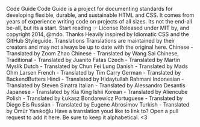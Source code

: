 Code Guide Code Guide is a project for documenting standards for developing flexible, durable, and sustainable HTML and CSS. It comes from years of experience writing code on projects of all sizes. Its not the end-all be-all, but its a start. Start reading ☞ License Released under MIT by, and copyright 2014, @mdo. Thanks Heavily inspired by Idiomatic CSS and the GitHub Styleguide. Translations Translations are maintained by their creators and may not always be up to date with the original here. Chinese - Translated by Zoom Zhao Chinese - Translated by Wang Sai Chinese, Traditional - Translated by Juanito Fatas Czech - Translated by Martin Myslík Dutch - Translated by Chun Fei Lung Danish - Translated by Mads Ohm Larsen French - Translated by Tim Carry German - Translated by BackendButters Hindi - Translated by Hidaytullah Rahmani Indonesian - Translated by Steven Sinatra Italian - Translated by Alessandro Desantis Japanese - Translated by Kia King Ishii Korean - Translated by Aliencube Polish - Translated by Łukasz Bondarewicz Portuguese - Translated by Diego Eis Russian - Translated by Eugene Abrosimov Turkish - Translated by Ömür Yanıkoğlu Have a translation youd like to link to? Open a pull request to add it here. Be sure to keep it alphabetical. <3